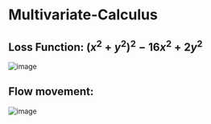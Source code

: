 # Multivariate-Calculus

## Loss Function: $(x^2+y^2)^2-16x^2+2y^2$

![image](https://github.com/pranjallk1995/Multivariate-Calculus/assets/22261236/67a260ed-5188-4d6c-ba7f-84044eb4b89e)

## Flow movement:

![image](https://github.com/pranjallk1995/Multivariate-Calculus/assets/22261236/5b0787db-749e-4a62-a2cd-0bfb56cb16d6)
